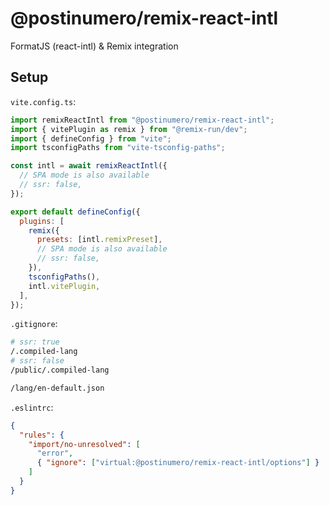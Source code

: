 # @postinumero/remix-react-intl

FormatJS (react-intl) & Remix integration

## Setup

`vite.config.ts`:

```js
import remixReactIntl from "@postinumero/remix-react-intl";
import { vitePlugin as remix } from "@remix-run/dev";
import { defineConfig } from "vite";
import tsconfigPaths from "vite-tsconfig-paths";

const intl = await remixReactIntl({
  // SPA mode is also available
  // ssr: false,
});

export default defineConfig({
  plugins: [
    remix({
      presets: [intl.remixPreset],
      // SPA mode is also available
      // ssr: false,
    }),
    tsconfigPaths(),
    intl.vitePlugin,
  ],
});
```

`.gitignore`:

```sh
# ssr: true
/.compiled-lang
# ssr: false
/public/.compiled-lang

/lang/en-default.json
```

`.eslintrc`:

```json
{
  "rules": {
    "import/no-unresolved": [
      "error",
      { "ignore": ["virtual:@postinumero/remix-react-intl/options"] }
    ]
  }
}
```
